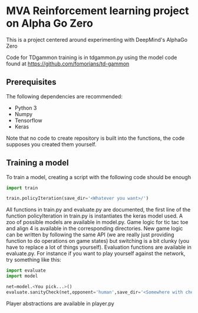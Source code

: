 # MVA Reinforcement learning project on Alpha Go Zero

This is a project centered around experimenting with DeepMind's AlphaGo Zero

Code for TDgammon training is in tdgammon.py using the model code found at https://github.com/fomorians/td-gammon

## Prerequisites

The following dependencies are recommended:
* Python 3
* Numpy
* Tensorflow
* Keras

Note that no code to create repository is built into the functions, the code supposes you created them yourself.

## Training a model

To train a model, creating a script with the following code should be enough

```python
import train

train.policyIteration(save_dir='<Whatever you want>/')
```

All functions in train.py and evaluate.py are documented, the first line of the function policyIteration in train.py is instantiates the keras model used. A zoo of possible models are available in model.py. Game logic for tic tac toe and align 4 is available in the corresponding directories. New game logic can be written by following the same API (we are really just providing function to do operations on game states) but switching is a bit clunky (you have to replace a lot of things yourself).
Evaluation functions are available in evaluate.py. For instance if you want to play yourself against the network, try something like this:

```python
import evaluate
import model

net=model.<You pick...>()
evaluate.sanityCheck(net,opponent='human',save_dir='<Somewhere with checkpoints>/',koth_ckpt='<a checkpoint that exists>')
```

Player abstractions are available in player.py
